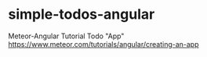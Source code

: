 # simple-todos-angular
Meteor-Angular Tutorial Todo "App" https://www.meteor.com/tutorials/angular/creating-an-app
